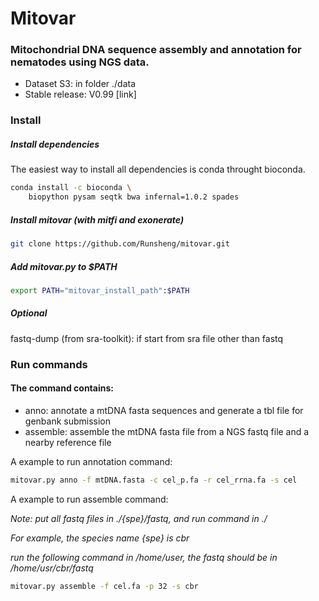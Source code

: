 # Mitovar
### Mitochondrial DNA sequence assembly and annotation for nematodes using NGS data. 
- Dataset S3: in folder ./data 
- Stable release: V0.99 [link]



### Install
##### Install dependencies 
The easiest way to install all dependencies is conda throught bioconda.
```bash
conda install -c bioconda \
    biopython pysam seqtk bwa infernal=1.0.2 spades 
```

##### Install mitovar (with mitfi and exonerate)
```bash
git clone https://github.com/Runsheng/mitovar.git
```

##### Add mitovar.py to $PATH
```bash
export PATH="mitovar_install_path":$PATH
```


##### Optional 
fastq-dump (from sra-toolkit): if start from sra file other than fastq


### Run commands

#### The command contains:
- anno: annotate a mtDNA fasta sequences and generate a tbl file for genbank submission
- assemble: assemble the mtDNA fasta file from a NGS fastq file and a nearby reference file


A example to run annotation command:
```bash
mitovar.py anno -f mtDNA.fasta -c cel_p.fa -r cel_rrna.fa -s cel
```

A example to run assemble command:

*Note: put all fastq files in ./{spe}/fastq, and run command in ./*

*For example, the species name {spe} is cbr*

*run the following command in /home/user, the fastq should be in /home/usr/cbr/fastq*
```bash
mitovar.py assemble -f cel.fa -p 32 -s cbr
```